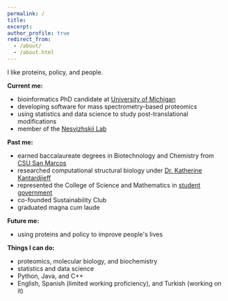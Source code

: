 ```yaml
---
permalink: /
title:
excerpt:
author_profile: true
redirect_from: 
  - /about/
  - /about.html
---
```


I like proteins, policy, and people.

**Current me:**
* bioinformatics PhD candidate at [University of Michigan](https://umich.edu/)
* developing software for mass spectrometry-based proteomics
* using statistics and data science to study post-translational modifications
* member of the [Nesvizhskii Lab](https://www.nesvilab.org/)

**Past me:**
* earned baccalaureate degrees in Biotechnology and Chemistry from [CSU San Marcos](https://www.csusm.edu/)
* researched computational structural biology under [Dr. Katherine Kantardjieff](https://www.linkedin.com/in/katherinekantardjieff/)
* represented the College of Science and Mathematics in [student government](https://www.csusm.edu/asi/)
*  co-founded Sustainability Club
* graduated magna cum laude

**Future me:**
* using proteins and policy to improve people's lives

**Things I can do:**
* proteomics, molecular biology, and biochemistry
* statistics and data science
* Python, Java, and C++
* English, Spanish (limited working proficiency), and Turkish (working on it)
